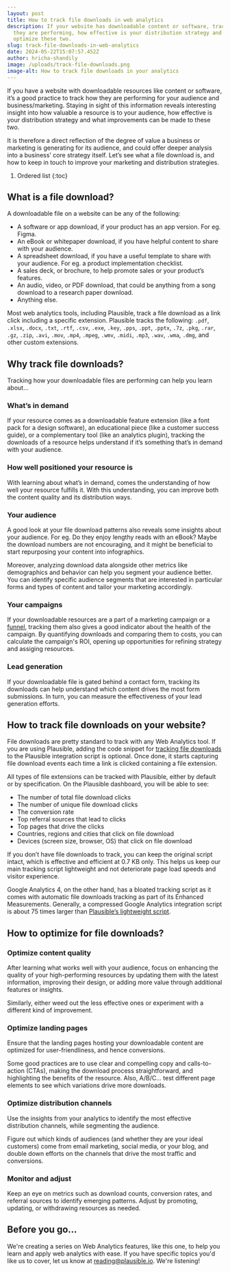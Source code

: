 ```yaml
---
layout: post
title: How to track file downloads in web analytics
description: If your website has downloadable content or software, track how
  they are performing, how effective is your distribution strategy and how to
  optimize these two.
slug: track-file-downloads-in-web-analytics
date: 2024-05-22T15:07:57.452Z
author: hricha-shandily
image: /uploads/track-file-downloads.png
image-alt: How to track file downloads in your analytics
---
```

If you have a website with downloadable resources like content or software, it’s a good practice to track how they are performing for your audience and business/marketing. Staying in sight of this information reveals interesting insight into how valuable a resource is to your audience, how effective is your distribution strategy and what improvements can be made to these two.

It is therefore a direct reflection of the degree of value a business or marketing is generating for its audience, and could offer deeper analysis into a business’ core strategy itself. Let’s see what a file download is, and how to keep in touch to improve your marketing and distribution strategies.

1. Ordered list
{:toc}

## What is a file download?

A downloadable file on a website can be any of the following:

- A software or app download, if your product has an app version. For eg. Figma.
- An eBook or whitepaper download, if you have helpful content to share with your audience.
- A spreadsheet download, if you have a useful template to share with your audience. For eg. a product implementation checklist.
- A sales deck, or brochure, to help promote sales or your product’s features.
- An audio, video, or PDF download, that could be anything from a song download to a research paper download.
- Anything else.

Most web analytics tools, including Plausible, track a file download as a link click including a specific extension. Plausible tracks the following: `.pdf`, `.xlsx`, `.docx`, `.txt`, `.rtf`, `.csv`, `.exe`, `.key`, `.pps`, `.ppt`, `.pptx`, `.7z`, `.pkg`, `.rar`, `.gz`, `.zip`, `.avi`, `.mov`, `.mp4`, `.mpeg`, `.wmv`, `.midi`, `.mp3`, `.wav`, `.wma`, `.dmg`, and other custom extensions.

## Why track file downloads?

Tracking how your downloadable files are performing can help you learn about…

### What’s in demand

If your resource comes as a downloadable feature extension (like a font pack for a design software), an educational piece (like a customer success guide), or a complementary tool (like an analytics plugin), tracking the downloads of a resource helps understand if it’s something that’s in demand with your audience.

### How well positioned your resource is

With learning about what’s in demand, comes the understanding of how well your resource fulfills it. With this understanding, you can improve both the content quality and its distribution ways.

### Your audience

A good look at your file download patterns also reveals some insights about your audience. For eg. Do they enjoy lengthy reads with an eBook? Maybe the download numbers are not encouraging, and it might be beneficial to start repurposing your content into infographics.

Moreover, analyzing download data alongside other metrics like demographics and behavior can help you segment your audience better. You can identify specific audience segments that are interested in particular forms and types of content and tailor your marketing accordingly.

### Your campaigns

If your downloadable resources are a part of a marketing campaign or a [funnel](https://plausible.io/blog/funnels-conversion-optimization), tracking them also gives a good indicator about the health of the campaign. By quantifying downloads and comparing them to costs, you can calculate the campaign's ROI, opening up opportunities for refining strategy and assiging resources.

### Lead generation

If your downloadable file is gated behind a contact form, tracking its downloads can help understand which content drives the most form submissions. In turn, you can measure the effectiveness of your lead generation efforts.

## How to track file downloads on your website?

File downloads are pretty standard to track with any Web Analytics tool. If you are using Plausible, adding the code snippet for [tracking file downloads](https://plausible.io/docs/file-downloads-tracking) to the Plausible integration script is optional. Once done, it starts capturing file download events each time a link is clicked containing a file extension.

All types of file extensions can be tracked with Plausible, either by default or by specification. On the Plausible dashboard, you will be able to see:

- The number of total file download clicks
- The number of unique file download clicks
- The conversion rate
- Top referral sources that lead to clicks
- Top pages that drive the clicks
- Countries, regions and cities that click on file download
- Devices (screen size, browser, OS) that click on file download

If you don’t have file downloads to track, you can keep the original script intact, which is effective and efficient at 0.7 KB only. This helps us keep our main tracking script lightweight and not deteriorate page load speeds and visitor experience.

Google Analytics 4, on the other hand, has a bloated tracking script as it comes with automatic file downloads tracking as part of its Enhanced Measurements. Generally, a compressed Google Analytics integration script is about 75 times larger than [Plausible’s lightweight script](https://plausible.io/simple-web-analytics).

## How to optimize for file downloads?

### Optimize content quality

After learning what works well with your audience, focus on enhancing the quality of your high-performing resources by updating them with the latest information, improving their design, or adding more value through additional features or insights.

Similarly, either weed out the less effective ones or experiment with a different kind of improvement.

### Optimize landing pages

Ensure that the landing pages hosting your downloadable content are optimized for user-friendliness, and hence conversions.

Some good practices are to use clear and compelling copy and calls-to-action (CTAs), making the download process straightforward, and highlighting the benefits of the resource. Also, A/B/C... test different page elements to see which variations drive more downloads.

### Optimize distribution channels

Use the insights from your analytics to identify the most effective distribution channels, while segmenting the audience.

Figure out which kinds of audiences (and whether they are your ideal customers) come from email marketing, social media, or your blog, and double down efforts on the channels that drive the most traffic and conversions.

### Monitor and adjust

Keep an eye on metrics such as download counts, conversion rates, and referral sources to identify emerging patterns. Adjust by promoting, updating, or withdrawing resources as needed.

## Before you go…

We're creating a series on Web Analytics features, like this one, to help you learn and apply web analytics with ease. If you have specific topics you'd like us to cover, let us know at [reading@plausible.io](mailto:reading@plausible.io). We're listening!